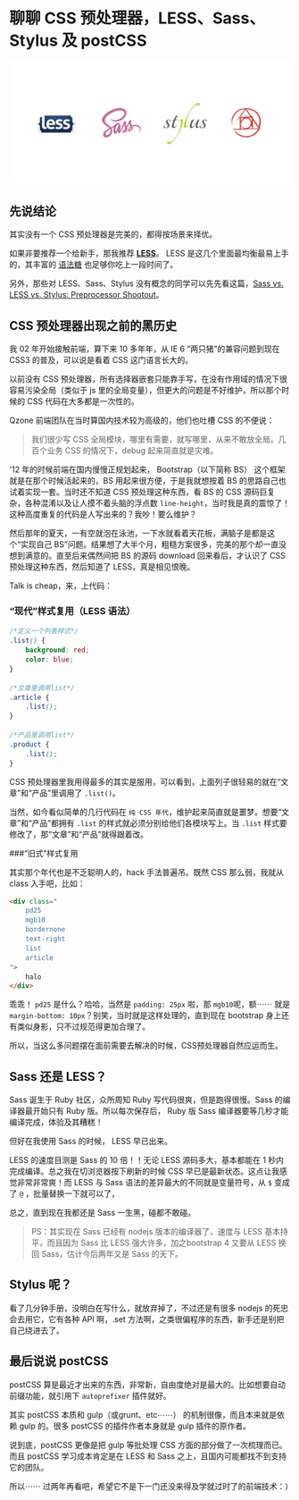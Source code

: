 [slug]: talk-about-css-preprocessor
[date]: 2015-09-12T02:16:26

# 聊聊 CSS 预处理器，LESS、Sass、Stylus 及 postCSS

![](media/14991489387922.jpg)

## 先说结论

其实没有一个 CSS 预处理器是完美的，都得按场景来择优。

如果非要推荐一个给新手，那我推荐 [__LESS__](http://lesscss.org/)。 LESS 是这几个里面最均衡最易上手的，其丰富的 [语法糖](http://www.zhihu.com/question/20651624) 也足够你吃上一段时间了。

另外，那些对 LESS、Sass、Stylus 没有概念的同学可以先先看这篇，[Sass vs. LESS vs. Stylus: Preprocessor Shootout](http://code.tutsplus.com/tutorials/sass-vs-less-vs-stylus-a-preprocessor-shootout--net-24320)。


## CSS 预处理器出现之前的黑历史

我 02 年开始接触前端，算下来 10 多年年，从 IE 6 “两只猪”的兼容问题到现在 CSS3 的普及，可以说是看着 CSS 这门语言长大的。

以前没有 CSS 预处理器，所有选择器嵌套只能靠手写，在没有作用域的情况下很容易污染全局（类似于 js 里的全局变量），但更大的问题是不好维护，所以那个时候的 CSS 代码在大多都是一次性的。

Qzone 前端团队在当时算国内技术较为高级的，他们也吐槽 CSS 的不便说：

> 我们很少写 CSS 全局模块，哪里有需要，就写哪里，从来不敢放全局。几百个业务 CSS 的情况下，debug 起来简直就是灾难。

'12 年的时候前端在国内慢慢正规划起来， Bootstrap（以下简称 BS） 这个框架就是在那个时候活起来的，BS 用起来很方便，于是我就想按着 BS 的思路自己也试着实现一套。当时还不知道 CSS 预处理这种东西，看 BS 的 CSS 源码巨复杂，各种混淆以及让人摸不着头脑的浮点数 `line-height`，当时我是真的震惊了！这种高度重复的代码是人写出来的？我吵！要么维护？

然后那年的夏天，一有空就泡在泳池，一下水就看着天花板，满脑子是都是这个“实现自己 BS”问题。结果想了大半个月，粗糙方案很多，完美的那个却一直没想到满意的。直至后来偶然间把 BS 的源码 download 回来看后，才认识了 CSS 预处理这种东西，然后知道了 LESS，真是相见恨晚。



Talk is cheap，来，上代码：

### “现代”样式复用（LESS 语法）

```scss
/*定义一个列表样式*/
.list() {
    background: red;
    color: blue;
}

/*文章里调用list*/
.article {
    .list();
}

/*产品里调用list*/
.product {
    .list();
}
```

CSS 预处理器里我用得最多的其实是服用，可以看到，上面列子很轻易的就在“文章”和“产品”里调用了 `.list()`。

当然，如今看似简单的几行代码在 `纯 CSS 年代`，维护起来简直就是噩梦。想要“文章”和“产品”都拥有 `.list` 的样式就必须分别给他们各模块写上。当 `.list` 样式要修改了，那“文章”和“产品”就得跟着改。

###“旧式”样式复用

其实那个年代也是不乏聪明人的，hack 手法普遍吊。既然 CSS 那么弱，我就从 class 入手吧，比如：

```html
<div class="
    pd25
    mgb10
    bordernone
    text-right
    list
    article
">
    halo
</div>
```

乖乖！ `pd25` 是什么？哈哈，当然是 `padding: 25px` 啦，那 `mgb10`呢，额⋯⋯ 就是 `margin-bottom: 10px`？别笑，当时就是这样处理的，直到现在 bootstrap 身上还有类似身影，只不过规范得更加合理了。

所以，当这么多问题摆在面前需要去解决的时候，CSS预处理器自然应运而生。


## Sass 还是 LESS？

Sass 诞生于 Ruby 社区，众所周知 Ruby 写代码很爽，但是跑得很慢。Sass 的编译器最开始只有 Ruby 版。所以每次保存后， Ruby 版 Sass 编译器要等几秒才能编译完成，体验及其糟糕！

但好在我使用 Sass 的时候， LESS 早已出来。

LESS 的速度目测是 Sass 的 10 倍！！无论 LESS 源码多大，基本都能在 1 秒内完成编译。总之我在切浏览器按下刷新的时候 CSS 早已是最新状态。这点让我感觉非常非常爽！而 LESS 与 Sass 语法的差异最大的不同就是变量符号，从 `$` 变成了 `@` ，批量替换一下就可以了，

总之，直到现在我都还是 Sass 一生黑，碰都不敢碰。

> PS：其实现在 Sass 已经有 nodejs 版本的编译器了，速度与 LESS 基本持平，而且因为 Sass 比 LESS 强大许多，加之bootstrap 4 又要从 LESS 换回 Sass，估计今后两年又是 Sass 的天下。

## Stylus 呢？

看了几分钟手册，没明白在写什么，就放弃掉了，不过还是有很多 nodejs 的死忠会去用它，它有各种 API 啊，.set 方法啊，之类很偏程序的东西，新手还是别把自己绕进去了。


## 最后说说 postCSS

postCSS 算是最近才出来的东西，非常新，自由度绝对是最大的。比如想要自动前缀功能，就引用下 `autoprefixer` 插件就好。

其实 postCSS 本质和 gulp（或grunt、etc⋯⋯） 的机制很像，而且本来就是依赖 gulp 的。很多 postCSS 的插件作者本身就是 gulp 插件的原作者。

说到底，postCSS 更像是把 gulp 等批处理 CSS 方面的部分做了一次梳理而已。而且 postCSS 学习成本肯定是在 LESS 和 Sass 之上，且国内可能都找不到支持它的团队。

所以⋯⋯ 过两年再看吧，希望它不是下一门还没来得及学就过时了的前端技术：）